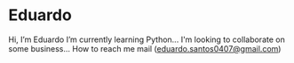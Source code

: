 # Eduardo
Hi, I’m Eduardo 
I’m currently learning Python... I'm looking to collaborate on some business... How to reach me mail (eduardo.santos0407@gmail.com) 

